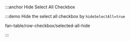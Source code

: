 :::anchor Hide Select All Checkbox

:::demo Hide the select all checkbox by `hideSelectAll=true`

fan-table/row-checkbox/selected-all-hide

:::
